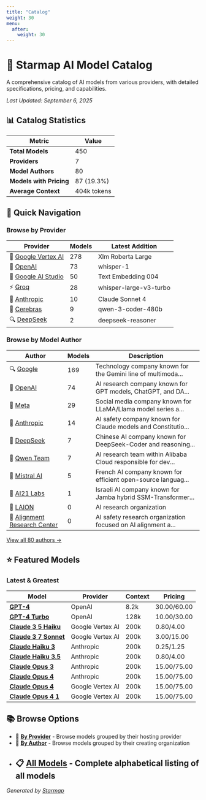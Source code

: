 ```yaml
---
title: "Catalog"
weight: 30
menu:
  after:
    weight: 30
---
```


# 🌟 Starmap AI Model Catalog
  
A comprehensive catalog of AI models from various providers, with detailed specifications, pricing, and capabilities.
  
  
*_Last Updated: September 6, 2025_*
  
  
## 📊 Catalog Statistics
  
| Metric | Value |
|---------|---------|
| **Total Models** | 450 |
| **Providers** | 7 |
| **Model Authors** | 80 |
| **Models with Pricing** | 87 (19.3%) |
| **Average Context** | 404k tokens |

  
## 🚀 Quick Navigation
  
### Browse by Provider
  
| Provider | Models | Latest Addition |
|---------|---------|---------|
| 🏢 [Google Vertex AI](providers/google-vertex/) | 278 | Xlm Roberta Large |
| 🤖 [OpenAI](providers/openai/) | 73 | whisper-1 |
| 🔮 [Google AI Studio](providers/google-ai-studio/) | 50 | Text Embedding 004 |
| ⚡ [Groq](providers/groq/) | 28 | whisper-large-v3-turbo |
| 🧠 [Anthropic](providers/anthropic/) | 10 | Claude Sonnet 4 |
| 🚀 [Cerebras](providers/cerebras/) | 9 | qwen-3-coder-480b |
| 🔍 [DeepSeek](providers/deepseek/) | 2 | deepseek-reasoner |

  
### Browse by Model Author
  
| Author | Models | Description |
|---------|---------|---------|
| 🔍 [Google](authors/google/) | 169 | Technology company known for the Gemini line of multimoda... |
| 🤖 [OpenAI](authors/openai/) | 74 | AI research company known for GPT models, ChatGPT, and DA... |
| 📘 [Meta](authors/meta/) | 29 | Social media company known for LLaMA/Llama model series a... |
| 🧠 [Anthropic](authors/anthropic/) | 14 | AI safety company known for Claude models and Constitutio... |
| 🔬 [DeepSeek](authors/deepseek/) | 7 | Chinese AI company known for DeepSeek-Coder and reasoning... |
| 👥 [Qwen Team](authors/qwen/) | 7 | AI research team within Alibaba Cloud responsible for dev... |
| 👥 [Mistral AI](authors/mistral/) | 5 | French AI company known for efficient open-source languag... |
| 👥 [AI21 Labs](authors/ai21/) | 1 | Israeli AI company known for Jamba hybrid SSM-Transformer... |
| 👥 [LAION](authors/laion/) | 0 | AI research organization |
| 👥 [Alignment Research Center](authors/alignment-research/) | 0 | AI safety research organization focused on AI alignment a... |

  
[View all 80 authors →](authors/)
  
  
## ⭐ Featured Models
  
### Latest & Greatest
  
| Model | Provider | Context | Pricing |
|---------|---------|---------|---------|
| **[GPT-4](models/gpt-4.md)** | OpenAI | 8.2k | $30.00/$60.00 |
| **[GPT-4 Turbo](models/gpt-4-turbo.md)** | OpenAI | 128k | $10.00/$30.00 |
| **[Claude 3 5 Haiku](models/claude-3-5-haiku-at-20241022.md)** | Google Vertex AI | 200k | $0.80/$4.00 |
| **[Claude 3 7 Sonnet](models/claude-3-7-sonnet-at-20250219.md)** | Google Vertex AI | 200k | $3.00/$15.00 |
| **[Claude Haiku 3](models/claude-3-haiku-20240307.md)** | Anthropic | 200k | $0.25/$1.25 |
| **[Claude Haiku 3.5](models/claude-3-5-haiku-20241022.md)** | Anthropic | 200k | $0.80/$4.00 |
| **[Claude Opus 3](models/claude-3-opus-20240229.md)** | Anthropic | 200k | $15.00/$75.00 |
| **[Claude Opus 4](models/claude-opus-4-20250514.md)** | Anthropic | 200k | $15.00/$75.00 |
| **[Claude Opus 4](models/claude-opus-4-at-20250514.md)** | Google Vertex AI | 200k | $15.00/$75.00 |
| **[Claude Opus 4 1](models/claude-opus-4-1-at-20250805.md)** | Google Vertex AI | 200k | $15.00/$75.00 |

  
## 📚 Browse Options
  
- 🏢 **[By Provider](providers/)** - Browse models grouped by their hosting provider
- 👥 **[By Author](authors/)** - Browse models grouped by their creating organization
- 📋 **[All Models](models/)** - Complete alphabetical listing of all models
  ---
_Generated by [Starmap](https://github.com/agentstation/starmap)_

